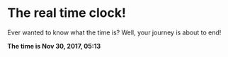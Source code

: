 # The real time clock!

Ever wanted to know what the time is? Well, your journey is about to end!

**The time is Nov 30, 2017, 05:13**